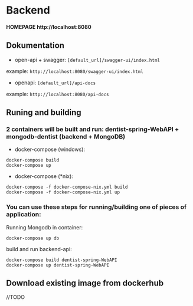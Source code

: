 # Backend
 
#### HOMEPAGE http://localhost:8080
 
## Dokumentation
 
- open-api + swagger: `[default_url]/swagger-ui/index.html`
 
example: `http://localhost:8080/swagger-ui/index.html`
 
- openapi: `[default_url]/api-docs`
 
example: `http://localhost:8080/api-docs`
 
## Runing and building
 
### 2 containers will be built and run: dentist-spring-WebAPI + mongodb-dentist (backend + MongoDB)
 
- docker-compose (windows):
```
docker-compose build
docker-compose up
```
 
- docker-compose (*nix):
```
docker-compose -f docker-compose-nix.yml build
docker-compose -f docker-compose-nix.yml up
```
 
### You can use these steps for running/building one of pieces of application:
 
Running Mongodb in container:
```
docker-compose up db
```
build and run backend-api:
```
docker-compose build dentist-spring-WebAPI
docker-compose up dentist-spring-WebAPI
```
 
## Download existing image from dockerhub
 //TODO
 
